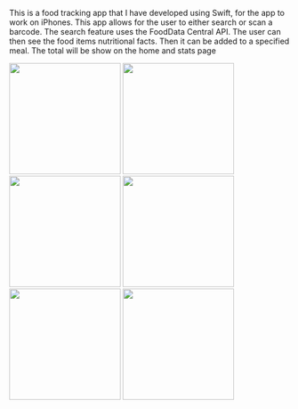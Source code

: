 This is a food tracking app that I have developed using Swift, for the app to work on iPhones. This app allows for the user to either search or scan a barcode. The search feature uses the FoodData Central API. The user can then see the food items nutritional facts. Then it can be added to a specified meal. The total will be show on the home and stats page

<img src="https://github.com/user-attachments/assets/036cd940-ecad-42e0-8c55-272bcf960f87" width="200">
<img src="https://github.com/user-attachments/assets/daa87d3c-7acf-4f87-b271-1f7e7ef82601" width="200">
<img src="https://github.com/user-attachments/assets/f281e848-e28f-4c3b-b17e-4e9cb785059e" width="200">
<img src="https://github.com/user-attachments/assets/f23ec738-0b75-435e-acee-3f4d0393fe67" width="200">
<img src="https://github.com/user-attachments/assets/72bf3e03-d617-41b6-a139-c3b382b62e25" width="200">
<img src="https://github.com/user-attachments/assets/44242bd5-aee7-4625-aca6-2cdb196e6d05" width="200">
